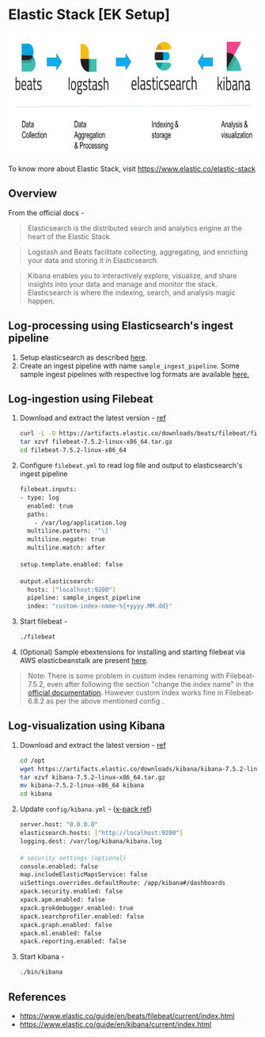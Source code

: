 # Elastic Stack [EK Setup]
<img src="https://github.com/abhishektripathi24/platform-setup/blob/master/elastic-stack/images/elastic-logo.png" width="750" height="250"/>

To know more about Elastic Stack, visit https://www.elastic.co/elastic-stack

## Overview
From the official docs -

> Elasticsearch is the distributed search and analytics engine at the heart of the Elastic Stack.

> Logstash and Beats facilitate collecting, aggregating, and enriching your data and storing it in Elasticsearch.

> Kibana enables you to interactively explore, visualize, and share insights into your data and manage and monitor the stack. Elasticsearch is where the indexing, search, and analysis magic happen.

## Log-processing using Elasticsearch's ingest pipeline
1. Setup elasticsearch as described [here](../elasticsearch).
2. Create an ingest pipeline with name `sample_ingest_pipeline`. Some sample ingest pipelines with respective log formats are available [here.](ingest-pipelines.txt)

## Log-ingestion using Filebeat
1. Download and extract the latest version - [ref](https://www.elastic.co/guide/en/beats/filebeat/current/filebeat-installation.html) 
    ```bash
    curl -L -O https://artifacts.elastic.co/downloads/beats/filebeat/filebeat-7.5.2-linux-x86_64.tar.gz
    tar xzvf filebeat-7.5.2-linux-x86_64.tar.gz
    cd filebeat-7.5.2-linux-x86_64
    ``` 
   
 2. Configure `filebeat.yml` to read log file and output to elasticsearch's ingest pipeline
    ```bash
    filebeat.inputs:
    - type: log
      enabled: true
      paths:
        - /var/log/application.log
      multiline.pattern: '^\['
      multiline.negate: true
      multiline.match: after
    
    setup.template.enabled: false

    output.elasticsearch:
      hosts: ["localhost:9200"]
      pipeline: sample_ingest_pipeline
      index: "custom-index-name-%{+yyyy.MM.dd}"
    ``` 
    
3. Start filebeat -
    ```bash
    ./filebeat
    ```
   
4. (Optional) Sample ebextensions for installing and starting filebeat via AWS elasticbeanstalk are present [here](ebextensions).
 
 > Note: There is some problem in custom index renaming with Filebeat-7.5.2, even after following the section "change the index name" in the [official documentation](https://www.elastic.co/guide/en/beats/filebeat/current/filebeat-template.html). However custom index works fine in Filebeat-6.8.2 as per the above mentioned config .  
 
## Log-visualization using Kibana
1. Download and extract the latest version - [ref](https://www.elastic.co/downloads/kibana) 
    ```bash
    cd /opt
    wget https://artifacts.elastic.co/downloads/kibana/kibana-7.5.2-linux-x86_64.tar.gz   
    tar xzvf kibana-7.5.2-linux-x86_64.tar.gz
    mv kibana-7.5.2-linux-x86_64 kibana
    cd kibana
    ``` 
   
2. Update `config/kibana.yml` - ([x-pack ref](https://www.elastic.co/guide/en/kibana/7.5/settings-xpack-kb.html))
    ```bash
    server.host: "0.0.0.0"
    elasticsearch.hosts: ["http://localhost:9200"]
    logging.dest: /var/log/kibana/kibana.log
 
    # security settings (optional)
    console.enabled: false
    map.includeElasticMapsService: false
    uiSettings.overrides.defaultRoute: /app/kibana#/dashboards
    xpack.security.enabled: false
    xpack.apm.enabled: false
    xpack.grokdebugger.enabled: true
    xpack.searchprofiler.enabled: false
    xpack.graph.enabled: false
    xpack.ml.enabled: false
    xpack.reporting.enabled: false
    ```
   
3. Start kibana -
    ```bash
    ./bin/kibana
    ```
 
 ## References
 * https://www.elastic.co/guide/en/beats/filebeat/current/index.html
 * https://www.elastic.co/guide/en/kibana/current/index.html